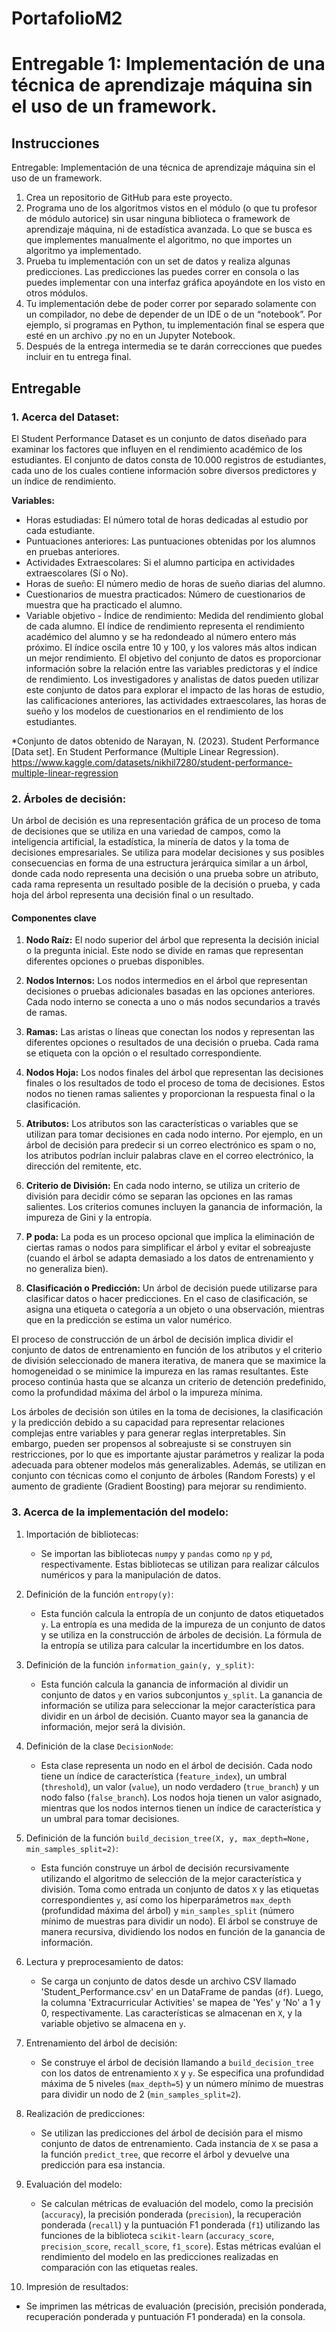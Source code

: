 # PortafolioM2

# Entregable 1: Implementación de una técnica de aprendizaje máquina sin el uso de un framework.

## Instrucciones
Entregable: Implementación de una técnica de aprendizaje máquina sin el uso de un framework.

1. Crea un repositorio de GitHub para este proyecto.
2. Programa uno de los algoritmos vistos en el módulo (o que tu profesor de módulo autorice) sin usar ninguna biblioteca o framework de aprendizaje máquina, ni de estadística avanzada. Lo que se busca es que implementes manualmente el algoritmo, no que importes un algoritmo ya implementado. 
3. Prueba tu implementación con un set de datos y realiza algunas predicciones. Las predicciones las puedes correr en consola o las puedes implementar con una interfaz gráfica apoyándote en los visto en otros módulos.
4. Tu implementación debe de poder correr por separado solamente con un compilador, no debe de depender de un IDE o de un “notebook”. Por ejemplo, si programas en Python, tu implementación final se espera que esté en un archivo .py no en un Jupyter Notebook.
5. Después de la entrega intermedia se te darán correcciones que puedes incluir en tu entrega final.

## Entregable
### 1. Acerca del Dataset:
El Student Performance Dataset es un conjunto de datos diseñado para examinar los factores que influyen en el rendimiento académico de los estudiantes. El conjunto de datos consta de 10.000 registros de estudiantes, cada uno de los cuales contiene información sobre diversos predictores y un índice de rendimiento.

**Variables:**
*  Horas estudiadas: El número total de horas dedicadas al estudio por cada estudiante.
*  Puntuaciones anteriores: Las puntuaciones obtenidas por los alumnos en pruebas anteriores.
*  Actividades Extraescolares: Si el alumno participa en actividades extraescolares (Sí o No).
*  Horas de sueño: El número medio de horas de sueño diarias del alumno.
*  Cuestionarios de muestra practicados: Número de cuestionarios de muestra que ha practicado el alumno.
*  Variable objetivo - Índice de rendimiento: Medida del rendimiento global de cada alumno. El índice de rendimiento representa el rendimiento académico del alumno y se ha redondeado al número entero más próximo. El índice oscila entre 10 y 100, y los valores más altos indican un mejor rendimiento.
El objetivo del conjunto de datos es proporcionar información sobre la relación entre las variables predictoras y el índice de rendimiento. Los investigadores y analistas de datos pueden utilizar este conjunto de datos para explorar el impacto de las horas de estudio, las calificaciones anteriores, las actividades extraescolares, las horas de sueño y los modelos de cuestionarios en el rendimiento de los estudiantes.

*Conjunto de datos obtenido de Narayan, N. (2023). Student Performance [Data set]. En Student Performance (Multiple Linear Regression). https://www.kaggle.com/datasets/nikhil7280/student-performance-multiple-linear-regression

### 2. Árboles de decisión:
Un árbol de decisión es una representación gráfica de un proceso de toma de decisiones que se utiliza en una variedad de campos, como la inteligencia artificial, la estadística, la minería de datos y la toma de decisiones empresariales. Se utiliza para modelar decisiones y sus posibles consecuencias en forma de una estructura jerárquica similar a un árbol, donde cada nodo representa una decisión o una prueba sobre un atributo, cada rama representa un resultado posible de la decisión o prueba, y cada hoja del árbol representa una decisión final o un resultado.

#### **Componentes clave**

1. **Nodo Raíz:** El nodo superior del árbol que representa la decisión inicial o la pregunta inicial. Este nodo se divide en ramas que representan diferentes opciones o pruebas disponibles.

2. **Nodos Internos:** Los nodos intermedios en el árbol que representan decisiones o pruebas adicionales basadas en las opciones anteriores. Cada nodo interno se conecta a uno o más nodos secundarios a través de ramas.

3. **Ramas:** Las aristas o líneas que conectan los nodos y representan las diferentes opciones o resultados de una decisión o prueba. Cada rama se etiqueta con la opción o el resultado correspondiente.

4. **Nodos Hoja:** Los nodos finales del árbol que representan las decisiones finales o los resultados de todo el proceso de toma de decisiones. Estos nodos no tienen ramas salientes y proporcionan la respuesta final o la clasificación.

5. **Atributos:** Los atributos son las características o variables que se utilizan para tomar decisiones en cada nodo interno. Por ejemplo, en un árbol de decisión para predecir si un correo electrónico es spam o no, los atributos podrían incluir palabras clave en el correo electrónico, la dirección del remitente, etc.

6. **Criterio de División:** En cada nodo interno, se utiliza un criterio de división para decidir cómo se separan las opciones en las ramas salientes. Los criterios comunes incluyen la ganancia de información, la impureza de Gini y la entropía.

7. **P poda:** La poda es un proceso opcional que implica la eliminación de ciertas ramas o nodos para simplificar el árbol y evitar el sobreajuste (cuando el árbol se adapta demasiado a los datos de entrenamiento y no generaliza bien).

8. **Clasificación o Predicción:** Un árbol de decisión puede utilizarse para clasificar datos o hacer predicciones. En el caso de clasificación, se asigna una etiqueta o categoría a un objeto o una observación, mientras que en la predicción se estima un valor numérico.

El proceso de construcción de un árbol de decisión implica dividir el conjunto de datos de entrenamiento en función de los atributos y el criterio de división seleccionado de manera iterativa, de manera que se maximice la homogeneidad o se minimice la impureza en las ramas resultantes. Este proceso continúa hasta que se alcanza un criterio de detención predefinido, como la profundidad máxima del árbol o la impureza mínima.

Los árboles de decisión son útiles en la toma de decisiones, la clasificación y la predicción debido a su capacidad para representar relaciones complejas entre variables y para generar reglas interpretables. Sin embargo, pueden ser propensos al sobreajuste si se construyen sin restricciones, por lo que es importante ajustar parámetros y realizar la poda adecuada para obtener modelos más generalizables. Además, se utilizan en conjunto con técnicas como el conjunto de árboles (Random Forests) y el aumento de gradiente (Gradient Boosting) para mejorar su rendimiento.

### 3. Acerca de la implementación del modelo:
1. Importación de bibliotecas:
   - Se importan las bibliotecas `numpy` y `pandas` como `np` y `pd`, respectivamente. Estas bibliotecas se utilizan para realizar cálculos numéricos y para la manipulación de datos.

2. Definición de la función `entropy(y)`:
   - Esta función calcula la entropía de un conjunto de datos etiquetados `y`. La entropía es una medida de la impureza de un conjunto de datos y se utiliza en la construcción de árboles de decisión. La fórmula de la entropía se utiliza para calcular la incertidumbre en los datos.

3. Definición de la función `information_gain(y, y_split)`:
   - Esta función calcula la ganancia de información al dividir un conjunto de datos `y` en varios subconjuntos `y_split`. La ganancia de información se utiliza para seleccionar la mejor característica para dividir en un árbol de decisión. Cuanto mayor sea la ganancia de información, mejor será la división.

4. Definición de la clase `DecisionNode`:
   - Esta clase representa un nodo en el árbol de decisión. Cada nodo tiene un índice de característica (`feature_index`), un umbral (`threshold`), un valor (`value`), un nodo verdadero (`true_branch`) y un nodo falso (`false_branch`). Los nodos hoja tienen un valor asignado, mientras que los nodos internos tienen un índice de característica y un umbral para tomar decisiones.

5. Definición de la función `build_decision_tree(X, y, max_depth=None, min_samples_split=2)`:
   - Esta función construye un árbol de decisión recursivamente utilizando el algoritmo de selección de la mejor característica y división. Toma como entrada un conjunto de datos `X` y las etiquetas correspondientes `y`, así como los hiperparámetros `max_depth` (profundidad máxima del árbol) y `min_samples_split` (número mínimo de muestras para dividir un nodo). El árbol se construye de manera recursiva, dividiendo los nodos en función de la ganancia de información.

6. Lectura y preprocesamiento de datos:
   - Se carga un conjunto de datos desde un archivo CSV llamado 'Student_Performance.csv' en un DataFrame de pandas (`df`). Luego, la columna 'Extracurricular Activities' se mapea de 'Yes' y 'No' a 1 y 0, respectivamente. Las características se almacenan en `X`, y la variable objetivo se almacena en `y`.

7. Entrenamiento del árbol de decisión:
   - Se construye el árbol de decisión llamando a `build_decision_tree` con los datos de entrenamiento `X` y `y`. Se especifica una profundidad máxima de 5 niveles (`max_depth=5`) y un número mínimo de muestras para dividir un nodo de 2 (`min_samples_split=2`).

8. Realización de predicciones:
   - Se utilizan las predicciones del árbol de decisión para el mismo conjunto de datos de entrenamiento. Cada instancia de `X` se pasa a la función `predict_tree`, que recorre el árbol y devuelve una predicción para esa instancia.

9. Evaluación del modelo:
   - Se calculan métricas de evaluación del modelo, como la precisión (`accuracy`), la precisión ponderada (`precision`), la recuperación ponderada (`recall`) y la puntuación F1 ponderada (`f1`) utilizando las funciones de la biblioteca `scikit-learn` (`accuracy_score`, `precision_score`, `recall_score`, `f1_score`). Estas métricas evalúan el rendimiento del modelo en las predicciones realizadas en comparación con las etiquetas reales.

10. Impresión de resultados:
   - Se imprimen las métricas de evaluación (precisión, precisión ponderada, recuperación ponderada y puntuación F1 ponderada) en la consola.


